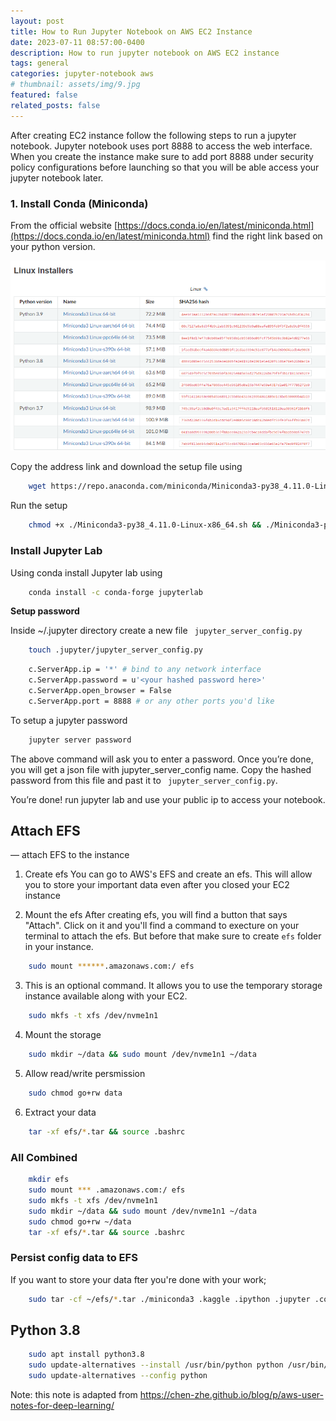 ```yaml
---
layout: post
title: How to Run Jupyter Notebook on AWS EC2 Instance
date: 2023-07-11 08:57:00-0400
description: How to run jupyter notebook on AWS EC2 instance
tags: general
categories: jupyter-notebook aws
# thumbnail: assets/img/9.jpg
featured: false
related_posts: false
---
```



After creating EC2 instance follow the following steps to run a jupyter notebook. Jupyter notebook uses port 8888 to access the web interface. When you create the instance make sure to add port 8888 under security policy configurations before launching so that you will be able access your jupyter notebook later.

### 1. Install Conda (Miniconda)

From the official website [https://docs.conda.io/en/latest/miniconda.html](https://docs.conda.io/en/latest/miniconda.html) find the right link based on your python version.

![python-versions](/assets/img/python_versions.png)

Copy the address link and download the setup file using

```bash
    wget https://repo.anaconda.com/miniconda/Miniconda3-py38_4.11.0-Linux-x86_64.sh
```

Run the setup

```bash
    chmod +x ./Miniconda3-py38_4.11.0-Linux-x86_64.sh && ./Miniconda3-py38_4.11.0-Linux-x86_64.sh
```

### Install Jupyter Lab

Using conda install Jupyter lab using

```bash
    conda install -c conda-forge jupyterlab
```

**Setup password**

Inside ~/.jupyter directory create a new file ` jupyter_server_config.py`

```bash
    touch .jupyter/jupyter_server_config.py
```

```bash
    c.ServerApp.ip = '*' # bind to any network interface
    c.ServerApp.password = u'<your hashed password here>'
    c.ServerApp.open_browser = False
    c.ServerApp.port = 8888 # or any other ports you'd like
```

To setup a jupyter password

```bash
    jupyter server password
```

The above command will ask you to enter a password. Once you’re done, you will get a json file with jupyter_server_config name. Copy the hashed password from this file and past it to ` jupyter_server_config.py`.

You’re done! run jupyter lab and use your public ip to access your notebook.

## Attach EFS

— attach EFS to the instance

1. Create efs
You can go to AWS's EFS and create an efs. This will allow you to store your important data even after you closed your EC2 instance

2. Mount the efs
After creating efs, you will find a button that says "Attach". Click on it and you'll find a command to execture on your terminal to attach the efs. But before that make sure to create `efs` folder in your instance.
    
```bash
    sudo mount ******.amazonaws.com:/ efs
```
    
3. This is an optional command. It allows you to use the temporary storage instance available along with your EC2.

```bash
    sudo mkfs -t xfs /dev/nvme1n1
```

4. Mount the storage

```bash
    sudo mkdir ~/data && sudo mount /dev/nvme1n1 ~/data
```

5. Allow read/write persmission

```bash
    sudo chmod go+rw data
```

6. Extract your data

```bash
    tar -xf efs/*.tar && source .bashrc
```

### All Combined

```bash
    mkdir efs
    sudo mount *** .amazonaws.com:/ efs
    sudo mkfs -t xfs /dev/nvme1n1
    sudo mkdir ~/data && sudo mount /dev/nvme1n1 ~/data
    sudo chmod go+rw ~/data
    tar -xf efs/*.tar && source .bashrc
```

### Persist config data to EFS

If you want to store your data fter you're done with your work;

```bash
    sudo tar -cf ~/efs/*.tar ./miniconda3 .kaggle .ipython .jupyter .conda .bashrc
```

## Python 3.8
```bash
    sudo apt install python3.8
    sudo update-alternatives --install /usr/bin/python python /usr/bin/python3.8.1
    sudo update-alternatives --config python
```

Note: this note is adapted from https://chen-zhe.github.io/blog/p/aws-user-notes-for-deep-learning/